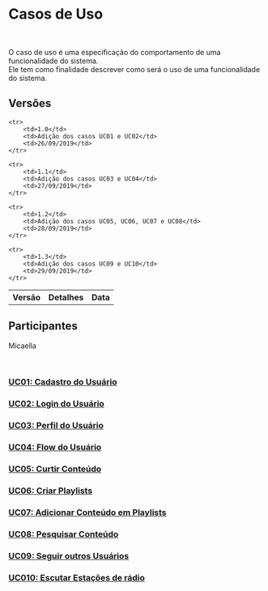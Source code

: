 #  Casos de Uso
<div class="line"></div>

<p align="justify">&emsp;

O caso de uso é uma especificação do comportamento de uma funcionalidade do sistema.
<br>
Ele tem como finalidade descrever como será o uso de uma funcionalidade do sistema.
</p>

## Versões

<table class="versions">
	<tr>
		<th class="version_header">Versão</th>
		<th>Detalhes</th>
		<th>Data</th>
	</tr>

	<tr>
		<td>1.0</td>
		<td>Adição dos casos UC01 e UC02</td>
		<td>26/09/2019</td>
	</tr>
	
	<tr>
		<td>1.1</td>
		<td>Adição dos casos UC03 e UC04</td>
		<td>27/09/2019</td>
	</tr>
	
	<tr>
		<td>1.2</td>
		<td>Adição dos casos UC05, UC06, UC07 e UC08</td>
		<td>28/09/2019</td>
	</tr>

    <tr>
		<td>1.3</td>
		<td>Adição dos casos UC09 e UC10</td>
		<td>29/09/2019</td>
	</tr>
</table> 

## Participantes
Micaella


<br>

### [UC01: Cadastro do Usuário](casos_de_uso/uc01.md)
### [UC02: Login do Usuário](casos_de_uso/uc02.md)
### [UC03: Perfil do Usuário](casos_de_uso/uc03.md)
### [UC04: Flow do Usuário](casos_de_uso/uc04.md)
### [UC05: Curtir Conteúdo](casos_de_uso/uc05.md)
### [UC06: Criar Playlists](casos_de_uso/uc06.md)
### [UC07: Adicionar Conteúdo em Playlists](casos_de_uso/uc07.md)
### [UC08: Pesquisar Conteúdo](casos_de_uso/uc08.md)
### [UC09: Seguir outros Usuários](casos_de_uso/uc09.md)
### [UC010: Escutar Estações de rádio](casos_de_uso/uc10.md)